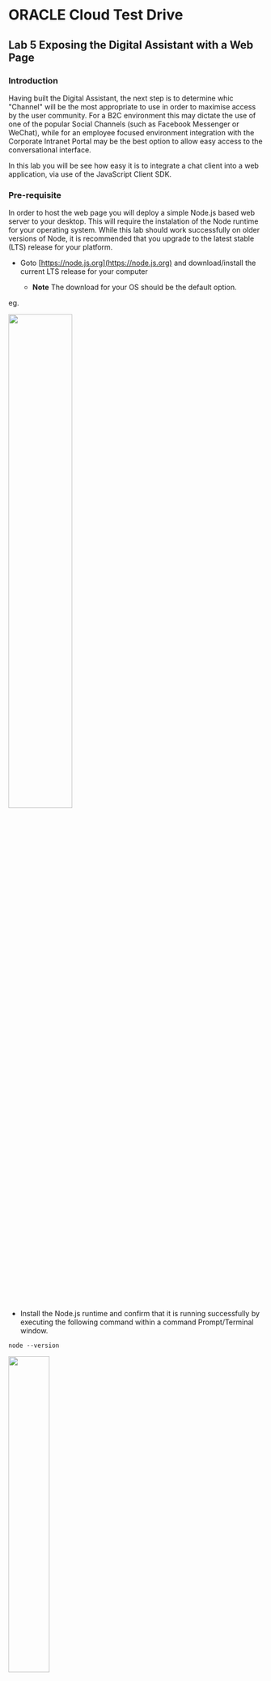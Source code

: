 # ORACLE Cloud Test Drive #

## Lab 5 Exposing the Digital Assistant with a Web Page ##

### Introduction ###
Having built the Digital Assistant, the next step is to determine whic "Channel" will be the most appropriate to use in order to maximise access by the user community.  For a B2C environment this may dictate the use of one of the popular Social Channels (such as Facebook Messenger or WeChat), while for an employee focused environment integration with the Corporate Intranet Portal may be the best option to allow easy access to the conversational interface.  

In this lab you will be see how easy it is to integrate a chat client into a web application, via use of the JavaScript Client SDK.

### Pre-requisite ###
In order to host the web page you will deploy a simple Node.js based web server to your desktop.  This will require the instalation of the Node runtime for your operating system. While this lab should work successfully on older versions of Node, it is recommended that you upgrade to the latest stable (LTS) release for your platform.

- Goto [https://node.js.org](https://node.js.org) and download/install the current LTS release for your computer

  - **Note** The download for your OS should be the default option.

eg.

<img src="img/lab5-intro-1.png" width="50%"/>

- Install the Node.js runtime and confirm that it is running successfully by executing the following command within a command Prompt/Terminal window.

`node --version`

<img src="img/lab5-intro-2.png" width="40%"/>

# Lab Exercise #

## 1. Create a Web-Channel for your Digital Assistant

1. In the Digital Assistant Builder click the Settings icon in the left navigation bar, then the Channels Tab

<img src="img/lab5-1-1.png" width="10%"/>

<img src="img/lab5-1-2.png" width="50%"/>

2. Click on the `[+ Channel]` button

<img src="img/lab5-1-3.png" width="50%"/>

In the Create Channel dialog, give the channel a Name and Description

<table width="50%" border="0">
  <tr>
    <td>Name:</td>
    <td>CafeSupremo_Web_[YOUR INITIALS]</td>
  </tr>
    <tr>
    <td>Description:</td>
    <td>Web Channel to expose the Digital Assistant within a Web Page</td>
  </tr>
  <tr>
    <td>Channel Type:</td>
    <td>Web</td>
  </tr>
  <tr>
    <td>Channel Enabled:</td>
    <td>Enabled/On</td>
  </tr>
</table>

<img src="img/lab5-1-4.png" width="50%"/>

Click `[Create]`

3. Select the new channel from the list and copy the **App Id** value to a text editor for later use.

<img src="img/lab5-1-5.png" width="50%"/>

## 2. Configure the Web Application.

1. If you have not already done so, download the [Web App](Lab_Files/CTD3.0-CafeSupremo-Web.zip) to your Desktop.

2. Expand the Zip file (CTD3.0-CafeSupremo-Web).

3. Open a Command Prompt / Terminal Window and Navigate to the `CTD3.0-CafeSupremo-Web/app` folder.

4. Open the **index.html** file in a text editor (or HTML editor if you have one available) and scroll to the end of the document to find the indicated section.

`<!-- 
  =========================================================================== 
  =          Update the AppID entry in the loadBot() function               =
  =========================================================================== 
-->
  <script type="text/javascript" src="odaScript/chatWidget.js"></script>
      
  <script> 
        loadBot('REPLACE WITH THE DIGITAL ASSISTANT APPID');
  </script>
      
  <!-- ================================================================== -->
`
 - Replace the Parameter of the **loadBot()** Function with the **AppID** that you copied in the previous section.
 
 - Save the **index.html** file.
 
 5. Change directory back to the root folder for the web application (CTD3.0-CafeSupremo-Web).  Confirm that this folder contains a package.json file.
 
 6. Making sure you are in the directory specified, run the following command:
 
 **`npm install`**
 
- This will deploy the Web Server Application and any dependencies to the local Node.js Container that is installed on your computer

<img src="img/lab5-2-1.png" width="50%"/>

7. To run the Server execute the following command

**`node server.js`**

If the server starts correctly you should see a message reporting that the server is listening on **port 3000**

<img src="img/lab5-2-2.png" width="50%"/>

**Note:**  If you have another process currently running on Port 3000, you can change the listening port for the web server by editing the entry in the **server.js** file as follows;

`app.listen(3000, function() {
  console.log('listening on port 3000');
});
`
## 3. Accessing the your Digital Assistant

1. Open a browser and navigate to the the URL **[http://localhost:3000](http://localhost:3000)

<img src="img/lab5-3-1.png" width="75%"/>

2. Click the Digital Assistant Button to launch the Chat Client in the page. 

<img src="img/lab5-3-2.png" width="75%"/>

3. Enter one of the utterances you used in the second Lab.

eg. **`Can I have a beef pie`**

<img src="img/lab5-3-3.png" width="50%"/>

## 4. Customizing the "Look and Feel" of the chat client.
The colours and displayed text for the chat client can be easily modified by defining the appropriate settings within the Javascript Client SDK as follows;

1. In a Command Prompt/Terminal Navigate to the `CTD3.0-CafeSupremo-Web/app/odsScript` folder

2. Open the **chatWidget.js** file in a text editor and scroll down to the **loadBot()** function.

Review the various Settings in the **Bots.init()** function of the Web Channel SDK.

``    return Bots.init({
        appId: appId,
        businessIconUrl:   '/images/oracle-o-logo.png',
        businessName:      'Cafe Supremo CoffeeBot',
        businessIconUrl:   './css/images/CafeSupremo-Logo.png',
        buttonIconUrl:     './css/images/CafeSupremo-Bot-Button2.png',
        backgroundImageUrl:'./css/images/CafeBackground10.png', 
        buttonWidth:       '80px',
        buttonHeight:      '80px',
        customColors:      {
                            brandColor:       'ffcccc', 
                            conversationColor:'519FF7', 
                            actionColor:      '0057B8'
                           },
        customText:        {
                            headerText:       'The Best in Tea & Coffee',
                            inputPlaceholder: 'Send me a message...',
                            introductionText: 'Your Virtual Barista'        
                            // locale:                           'en-US',
                            // soundNotificationEnabled:          true,
                            // imageUploadEnabled:                true,
                            // displayStyle:                      'button',
                            // actionPostbackError:               'An error occurred while processing your action. Please try again.',
                            // clickToRetry:                      'Message not delivered. Click to retry.',
                            // conversationTimestampHeaderFormat: 'MMMM D YYYY, h:mm A',
                            // fetchHistory:                      'Load more',
                            // fetchingHistory:                   'Retrieving history...',
                            // invalidFileError:                  'Only images are supported. Choose a file with a supported extension (jpg, jpeg, png, gif, or bmp).',
                            // locationNotSupported:              'Your browser does not support location services or it’s been disabled. Please type your location instead.',
                            // locationSecurityRestriction:       'This website cannot access your location. Please type your location instead.',
                            // locationSendingFailed:             'Could not send location',
                            // locationServicesDenied:            'This website cannot access your location. Allow access in your settings or type your location instead.',
                            // messageError:                      'An error occurred while sending your message. Please try again.',
                            // messageIndicatorTitlePlural:       '({count}) New messages',
                            // messageIndicatorTitleSingular:     '({count}) New message',
                            // messageRelativeTimeDay:            '{value}d ago',
                            // messageRelativeTimeHour:           '{value}h ago',
                            // messageRelativeTimeJustNow:        'just now',
                            // messageRelativeTimeMinute:         '{value}m ago',
                            // messageTimestampFormat:            'hh:mm A',
                            // messageSending:                    'Sending...',
                            // messageDelivered:                  'Delivered',
                            // sendButtonText:                    'Send',
                            // settingsHeaderText:                'Settings',
                            // tapToRetry:                        'Message not delivered. Tap to retry.',
                            // unsupportedMessageType:            'Unsupported message type.',
                            // unsupportedActionType:             'Unsupported action type.'
                           }
``
3. Set the following properties to Customise the Chat Client.

<table width="50%" border="0">
  <tr>
    <td>backgroundImageUrl:</td>
    <td>./css/images/CafeBackgroundNEW.png</td>
  </tr>
  <tr>
    <td>conversationColor:</td>
    <td>00cc33</td>
  </tr>
  <tr>
    <td>headerText:</td>
    <td>Cloud Test Drive</td>
  </tr>
  <tr>
    <td>introductionText:</td>
    <td>The New Digital Assistant</td>
  </tr>
</table>

4. **Save and Exit** the file and Navigate back to the root folder for the application `CTD3.0-CafeSupremo-Web`.

5. Terminate the running Web Application, by issuing a **`Control-C`** in the window in which you started the application.

<img src="img/lab5-4-1.png" width="50%"/>

6. Re-run the `npm install` and `node server.js` commands to load the new version of the Web Application into the Node container and to start up the Web Server.

7. Re-Open the **`http://localhost:3000`** URL in your browser

<img src="img/lab5-4-2.png" width="75%"/>

**Note:** You can clear the contents of the chat session, by clicking on the **`[Clear the Chat]`** button located just above the Page footer.

## Conclusion ##
 
In this Lab you saw how by use of the Digital Assistant Web-Channel and the Javascript Chat Client Client SDK, it is possible to quickly and easily add a Digital Assistant to your web site.  
 

## END OF HANDS-ON ##


# Lab Exercise: #
<< [Back to Digital Assistant Test Drive Home](README-IBCS.md)
